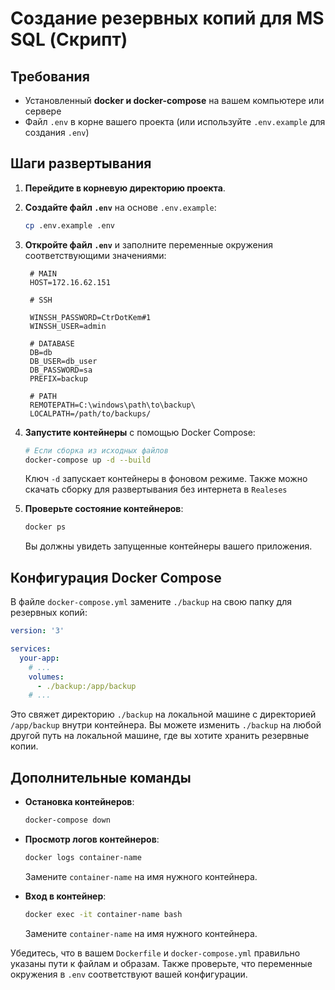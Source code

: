# Создание резервных копий для MS SQL (Скрипт)

## Требования
- Установленный **docker и docker-compose** на вашем компьютере или сервере
- Файл `.env` в корне вашего проекта (или используйте `.env.example` для создания `.env`)

## Шаги развертывания

1. **Перейдите в корневую директорию проекта**.

2. **Создайте файл `.env`** на основе `.env.example`:
   ```bash
   cp .env.example .env
   ```

3. **Откройте файл `.env`** и заполните переменные окружения соответствующими значениями:
   ```env
    # MAIN
    HOST=172.16.62.151

    # SSH

    WINSSH_PASSWORD=CtrDotKem#1
    WINSSH_USER=admin

    # DATABASE
    DB=db
    DB_USER=db_user
    DB_PASSWORD=sa
    PREFIX=backup

    # PATH
    REMOTEPATH=C:\windows\path\to\backup\
    LOCALPATH=/path/to/backups/

    ```


4. **Запустите контейнеры** с помощью Docker Compose:
   ```bash
   # Если сборка из исходных файлов
   docker-compose up -d --build
   ```
   Ключ `-d` запускает контейнеры в фоновом режиме.
   Также можно скачать сборку для развертывания без интернета в `Realeses`

5. **Проверьте состояние контейнеров**:
   ```bash
   docker ps
   ```

   Вы должны увидеть запущенные контейнеры вашего приложения.

## Конфигурация Docker Compose

В файле `docker-compose.yml` замените `./backup` на свою папку для резервных копий:
```yaml
version: '3'

services:
  your-app:
    # ...
    volumes:
      - ./backup:/app/backup
    # ...
```
Это свяжет директорию `./backup` на локальной машине с директорией `/app/backup` внутри контейнера. Вы можете изменить `./backup` на любой другой путь на локальной машине, где вы хотите хранить резервные копии.


## Дополнительные команды

- **Остановка контейнеров**:
  ```bash
  docker-compose down
  ```

- **Просмотр логов контейнеров**:
  ```bash
  docker logs container-name
  ```

  Замените `container-name` на имя нужного контейнера.

- **Вход в контейнер**:
  ```bash
  docker exec -it container-name bash
  ```

  Замените `container-name` на имя нужного контейнера.

Убедитесь, что в вашем `Dockerfile` и `docker-compose.yml` правильно указаны пути к файлам и образам. Также проверьте, что переменные окружения в `.env` соответствуют вашей конфигурации.



